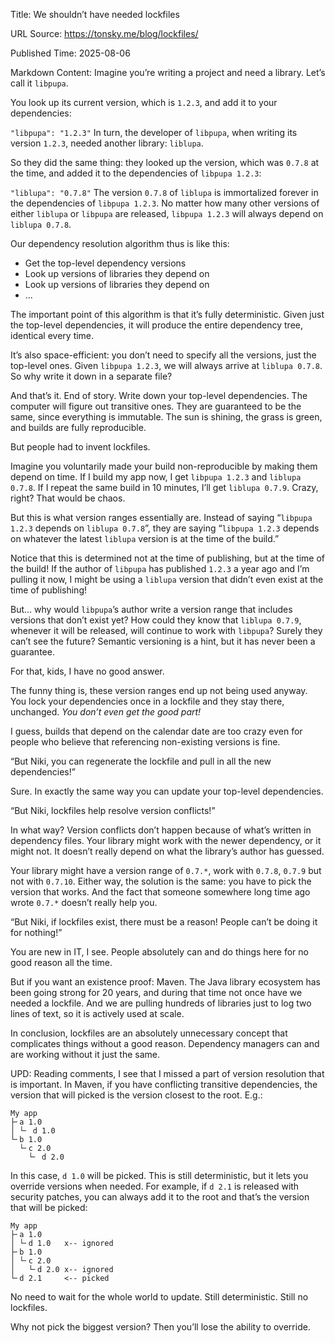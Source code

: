 Title: We shouldn’t have needed lockfiles

URL Source: https://tonsky.me/blog/lockfiles/

Published Time: 2025-08-06

Markdown Content:
Imagine you’re writing a project and need a library. Let’s call it `libpupa`.

You look up its current version, which is `1.2.3`, and add it to your dependencies:

`"libpupa": "1.2.3"`
In turn, the developer of `libpupa`, when writing its version `1.2.3`, needed another library: `liblupa`.

So they did the same thing: they looked up the version, which was `0.7.8` at the time, and added it to the dependencies of `libpupa 1.2.3`:

`"liblupa": "0.7.8"`
The version `0.7.8` of `liblupa` is immortalized forever in the dependencies of `libpupa 1.2.3`. No matter how many other versions of either `liblupa` or `libpupa` are released, `libpupa 1.2.3` will always depend on `liblupa 0.7.8`.

Our dependency resolution algorithm thus is like this:

*   Get the top-level dependency versions
*   Look up versions of libraries they depend on
*   Look up versions of libraries they depend on
*   ...

The important point of this algorithm is that it’s fully deterministic. Given just the top-level dependencies, it will produce the entire dependency tree, identical every time.

It’s also space-efficient: you don’t need to specify all the versions, just the top-level ones. Given `libpupa 1.2.3`, we will always arrive at `liblupa 0.7.8`. So why write it down in a separate file?

And that’s it. End of story. Write down your top-level dependencies. The computer will figure out transitive ones. They are guaranteed to be the same, since everything is immutable. The sun is shining, the grass is green, and builds are fully reproducible.

But people had to invent lockfiles.

Imagine you voluntarily made your build non-reproducible by making them depend on time. If I build my app now, I get `libpupa 1.2.3` and `liblupa 0.7.8`. If I repeat the same build in 10 minutes, I’ll get `liblupa 0.7.9`. Crazy, right? That would be chaos.

But this is what version ranges essentially are. Instead of saying “`libpupa 1.2.3` depends on `liblupa 0.7.8`”, they are saying “`libpupa 1.2.3` depends on whatever the latest `liblupa` version is at the time of the build.”

Notice that this is determined not at the time of publishing, but at the time of the build! If the author of `libpupa` has published `1.2.3` a year ago and I’m pulling it now, I might be using a `liblupa` version that didn’t even exist at the time of publishing!

But... why would `libpupa`’s author write a version range that includes versions that don’t exist yet? How could they know that `liblupa 0.7.9`, whenever it will be released, will continue to work with `libpupa`? Surely they can’t see the future? Semantic versioning is a hint, but it has never been a guarantee.

For that, kids, I have no good answer.

The funny thing is, these version ranges end up not being used anyway. You lock your dependencies once in a lockfile and they stay there, unchanged. _You don’t even get the good part!_

I guess, builds that depend on the calendar date are too crazy even for people who believe that referencing non-existing versions is fine.

“But Niki, you can regenerate the lockfile and pull in all the new dependencies!”

Sure. In exactly the same way you can update your top-level dependencies.

“But Niki, lockfiles help resolve version conflicts!”

In what way? Version conflicts don’t happen because of what’s written in dependency files. Your library might work with the newer dependency, or it might not. It doesn’t really depend on what the library’s author has guessed.

Your library might have a version range of `0.7.*`, work with `0.7.8`, `0.7.9` but not with `0.7.10`. Either way, the solution is the same: you have to pick the version that works. And the fact that someone somewhere long time ago wrote `0.7.*` doesn’t really help you.

“But Niki, if lockfiles exist, there must be a reason! People can’t be doing it for nothing!”

You are new in IT, I see. People absolutely can and do things here for no good reason all the time.

But if you want an existence proof: Maven. The Java library ecosystem has been going strong for 20 years, and during that time not once have we needed a lockfile. And we are pulling hundreds of libraries just to log two lines of text, so it is actively used at scale.

In conclusion, lockfiles are an absolutely unnecessary concept that complicates things without a good reason. Dependency managers can and are working without it just the same.

UPD: Reading comments, I see that I missed a part of version resolution that is important. In Maven, if you have conflicting transitive dependencies, the version that will picked is the version closest to the root. E.g.:

```
My app
├╴a 1.0
│ └╴ d 1.0
└╴b 1.0
  └╴c 2.0
    └╴ d 2.0
```

In this case, `d 1.0` will be picked. This is still deterministic, but it lets you override versions when needed. For example, if `d 2.1` is released with security patches, you can always add it to the root and that’s the version that will be picked:

```
My app
├╴a 1.0
│ └╴d 1.0   x-- ignored
├╴b 1.0
│ └╴c 2.0
│   └╴d 2.0 x-- ignored
└╴d 2.1     <-- picked
```

No need to wait for the whole world to update. Still deterministic. Still no lockfiles.

Why not pick the biggest version? Then you’ll lose the ability to override.